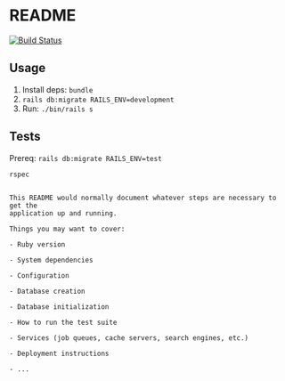 # README

[![Build Status](https://travis-ci.com/landau/chase-buckets.svg?branch=master)](https://travis-ci.com/landau/chase-buckets)

## Usage

1. Install deps: `bundle`
2. `rails db:migrate RAILS_ENV=development`
3. Run: `./bin/rails s`

## Tests

Prereq: `rails db:migrate RAILS_ENV=test`

```sh
rspec
```

```

This README would normally document whatever steps are necessary to get the
application up and running.

Things you may want to cover:

- Ruby version

- System dependencies

- Configuration

- Database creation

- Database initialization

- How to run the test suite

- Services (job queues, cache servers, search engines, etc.)

- Deployment instructions

- ...
```
